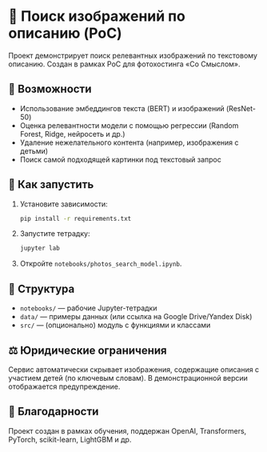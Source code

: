 # 🧪 Поиск изображений по описанию (PoC)

Проект демонстрирует поиск релевантных изображений по текстовому описанию. Создан в рамках PoC для фотохостинга «Со Смыслом».

## 📌 Возможности
- Использование эмбеддингов текста (BERT) и изображений (ResNet-50)
- Оценка релевантности модели с помощью регрессии (Random Forest, Ridge, нейросеть и др.)
- Удаление нежелательного контента (например, изображения с детьми)
- Поиск самой подходящей картинки под текстовый запрос

## 🚀 Как запустить
1. Установите зависимости:
    ```bash
    pip install -r requirements.txt
    ```
2. Запустите тетрадку:
    ```bash
    jupyter lab
    ```
3. Откройте `notebooks/photos_search_model.ipynb`.

## 📂 Структура
- `notebooks/` — рабочие Jupyter-тетрадки
- `data/` — примеры данных (или ссылка на Google Drive/Yandex Disk)
- `src/` — (опционально) модуль с функциями и классами

## ⚖️ Юридические ограничения
Сервис автоматически скрывает изображения, содержащие описания с участием детей (по ключевым словам). В демонстрационной версии отображается предупреждение.

## 🤝 Благодарности
Проект создан в рамках обучения, поддержан OpenAI, Transformers, PyTorch, scikit-learn, LightGBM и др.
